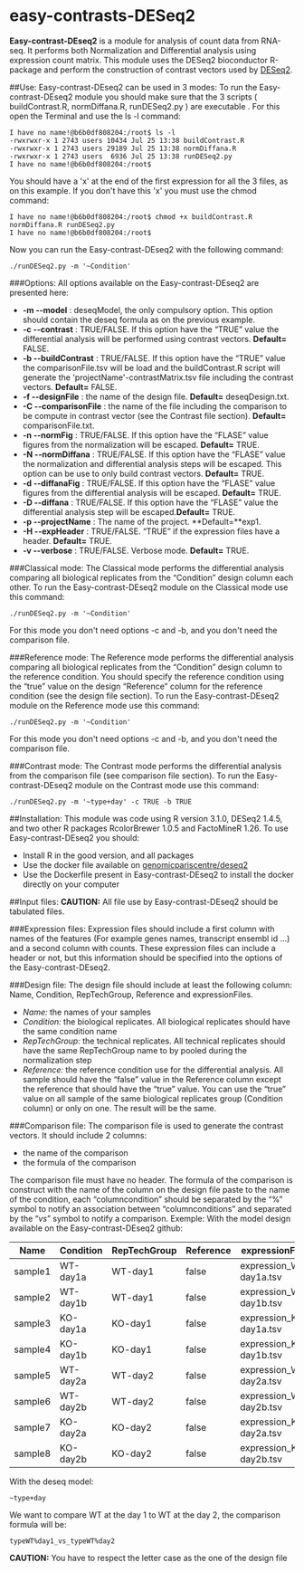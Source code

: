 easy-contrasts-DESeq2
=====================
**Easy-contrast-DEseq2** is a module for analysis of count data from RNA-seq. It performs both Normalization and Differential analysis using expression count matrix. This module uses the DESeq2 bioconductor R-package  and perform the construction of contrast vectors used by [DESeq2](http://www.bioconductor.org/packages/release/bioc/html/DESeq2.html).

##Use:
Easy-contrast-DEseq2 can be used in 3 modes: 
To run the Easy-contrast-DEseq2 module you should make sure that the 3 scripts ( buildContrast.R, normDiffana.R,  runDESeq2.py ) are executable . For this open the Terminal and use the ls -l command: 
```
I have no name!@b6b0df808204:/root$ ls -l
-rwxrwxr-x 1 2743 users 10434 Jul 25 13:38 buildContrast.R
-rwxrwxr-x 1 2743 users 29189 Jul 25 13:38 normDiffana.R
-rwxrwxr-x 1 2743 users  6936 Jul 25 13:38 runDESeq2.py
I have no name!@b6b0df808204:/root$
```
You should have a 'x' at the end of the first expression for all the 3 files, as on this example. If you don't have this 'x' you must use the chmod command: 
```
I have no name!@b6b0df808204:/root$ chmod +x buildContrast.R normDiffana.R runDESeq2.py
I have no name!@b6b0df808204:/root$
```
Now you can run the Easy-contrast-DEseq2 with the following command: 
```
./runDESeq2.py -m '~Condition'
```

###Options:
All options available on the Easy-contrast-DEseq2 are presented here:
  * **-m --model** : deseqModel, the only compulsory option. This option should contain the deseq formula as on the previous example.
  * **-c --contrast** : TRUE/FALSE. If this option have the “TRUE” value the differential analysis will be performed using contrast vectors. **Default=** FALSE.
  * **-b --buildContrast** : TRUE/FALSE. If this option have the “TRUE” value the comparisonFile.tsv will be load and the buildContrast.R script will generate the 'projectName'-contrastMatrix.tsv file including the contrast vectors. **Default=** FALSE.
  * **-f --designFile** : the name of the design file. **Default=** deseqDesign.txt.
  * **-C --comparisonFile** : the name of the file including the comparison to be compute in contrast vector (see the Contrast file section). **Default=** comparisonFile.txt.
  * **-n --normFig** : TRUE/FALSE. If this option have the “FLASE” value figures from the normalization will be escaped. **Default=** TRUE.
  * **-N --normDiffana** : TRUE/FALSE. If this option have the “FLASE” value the normalization and differential analysis steps will be escaped. This option can be use to only build contrast vectors. **Default=** TRUE.
  * **-d --diffanaFig** :  TRUE/FALSE. If this option have the “FLASE” value figures from the differential analysis will be escaped. **Default=** TRUE.
  * **-D --diffana** : TRUE/FALSE. If this option have the “FLASE” value the differential analysis step will be escaped.**Default=** TRUE.
  * **-p --projectName** : The name of the project. **Default=**exp1.
  * **-H --expHeader** :  TRUE/FALSE. “TRUE” if the expression files have a header. **Default=** TRUE.
  * **-v --verbose** : TRUE/FALSE. Verbose mode. **Default=** TRUE.

###Classical mode:
The Classical mode performs the differential analysis comparing all biological replicates from the “Condition” design column each other.
To run the Easy-contrast-DEseq2 module on the Classical mode use this command: 
```
./runDESeq2.py -m '~Condition'
```
For this mode you don't need options -c and -b, and you don't need the comparison file.

###Reference mode: 
The Reference mode performs the differential analysis comparing all biological replicates from the “Condition” design column to the reference condition. You should specify the reference condition using the “true” value on the design “Reference” column for the reference condition (see the design file section).
To run the Easy-contrast-DEseq2 module on the Reference mode use this command: 
```
./runDESeq2.py -m '~Condition'
```
For this mode you don't need options -c and -b, and you don't need the comparison file.

###Contrast mode:
The Contrast mode  performs the differential analysis from the comparison file (see comparison file section). 
To run the Easy-contrast-DEseq2 module on the Contrast mode use this command: 
```
./runDESeq2.py -m '~type+day' -c TRUE -b TRUE
```

##Installation: 
This module was code using R version 3.1.0, DESeq2 1.4.5, and two other R packages RcolorBrewer 1.0.5 and FactoMineR 1.26. 
To use Easy-contrast-DEseq2 you should: 
  * Install R in the good version, and all packages
  * Use the docker file available on [genomicpariscentre/deseq2](https://registry.hub.docker.com/u/genomicpariscentre/deseq2/)
  * Use the Dockerfile present in  Easy-contrast-DEseq2 to install the docker directly on your computer

##Input files:
**CAUTION:** All file use by Easy-contrast-DEseq2 should be tabulated files.

###Expression files: 
Expression files should include a first column with names of the features (For example genes names, transcript ensembl id …) and a second column with counts. These expression files can include a header or not, but this information should be specified into the options of the Easy-contrast-DEseq2.

###Design file:
The design file should include at least the following column: Name, Condition, RepTechGroup, Reference and expressionFiles.
  * *Name:* the names of your samples
  * *Condition:* the biological replicates. All biological replicates should have the same condition name
  * *RepTechGroup:* the technical replicates. All technical replicates should have the same RepTechGroup name to by pooled during the normalization step
  * *Reference:* the reference condition use for the differential analysis. All sample should have the “false” value in the Reference column except the reference that should have the “true” value. You can use the “true” value on all sample of the same biological replicates group (Condition column) or only on one. The result will be the same.

###Comparison file:
The comparison file is used to generate the contrast vectors. It should include 2 columns: 
  * the name of the comparison
  * the formula of the comparison

The comparison file must have no header. The formula of the comparison is construct with the name of the column on the design file paste to the name of the condition, each “columncondition” should be separated by the “%” symbol to notify an association between  “columnconditions” and separated by the “_vs_” symbol to notify a comparison. 
Exemple: 
With the model design available on the Easy-contrast-DEseq2 github: 

Name    |Condition |RepTechGroup |Reference |expressionFiles         |type |day
--------|----------|-------------|----------|------------------------|-----|---
sample1 |WT-day1a  |WT-day1      |false     |expression_WT-day1a.tsv |WT     |1
sample2 |WT-day1b  |WT-day1      |false     |expression_WT-day1b.tsv |WT     |1
sample3 |KO-day1a  |KO-day1      |false     |expression_KO-day1a.tsv |KO     |1
sample4 |KO-day1b  |KO-day1      |false     |expression_KO-day1b.tsv |KO     |1
sample5 |WT-day2a  |WT-day2      |false     |expression_WT-day2a.tsv |WT     |2
sample6 |WT-day2b  |WT-day2      |false     |expression_WT-day2b.tsv |WT     |2
sample7 |KO-day2a  |KO-day2      |false     |expression_KO-day2a.tsv |KO     |2
sample8 |KO-day2b  |KO-day2      |false     |expression_KO-day2b.tsv |KO     |2

With the deseq model: 
```
~type+day
```
We want to compare WT at the day 1 to WT at the day 2, the comparison formula will be: 
```
typeWT%day1_vs_typeWT%day2
```
**CAUTION:** You have to respect the letter case as the one of the design file 